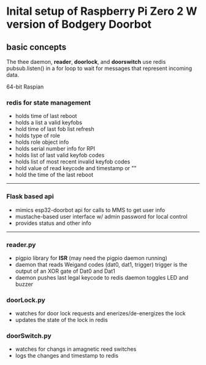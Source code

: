 # Inital setup of Raspberry Pi Zero 2 W version of Bodgery Doorbot

## basic concepts

The thee daemon, **reader**, **doorlock**, and **doorswitch** use redis pubsub.listen() in a 
for loop to wait for messages that represent incoming data.  

64-bit Raspian

### redis for state management
- holds time of last reboot
- holds a list a valid keyfobs
- hold time of last fob list refresh
- holds type of role
- holds role object info
- holds serial number info for RPI
- holds list of last valid keyfob codes
- holds list of most recent invalid keyfob codes
- hold value of read keycode and timestamp or ""
- hold the time of the last reboot
    
---
### Flask based api

- mimics esp32-doorbot api for calls to MMS to get user info
- mustache-based user interface w/ admin password
    for local control
- provides status and other info
---

### reader.py

- pigpio library for **ISR** (may need the pigpio daemon running)
- daemon that reads Weigand codes (dat0, dat1, trigger)
        trigger is the output of an XOR gate of Dat0 and Dat1
- daemon pushes last legal keycode to redis
    daemon toggles LED and buzzer

### doorLock.py

- watches for door lock requests and enerizes/de-energizes the lock
- updates the state of the lock in redis

### doorSwitch.py

- watches for changs in amagnetic reed switches
- logs the changes and timestamp to redis


    

